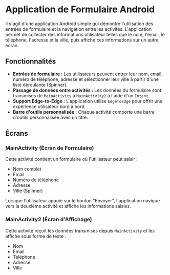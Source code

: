 # Application de Formulaire Android

Il s'agit d'une application Android simple qui démontre l'utilisation des entrées de formulaire et la navigation entre les activités. L'application permet de collecter des informations utilisateur telles que le nom, l'email, le téléphone, l'adresse et la ville, puis affiche ces informations sur un autre écran.

## Fonctionnalités

- **Entrées de formulaire :** Les utilisateurs peuvent entrer leur nom, email, numéro de téléphone, adresse et sélectionner leur ville à partir d'une liste déroulante (Spinner).
- **Passage de données entre activités :** Les données du formulaire sont transmises de `MainActivity` à `MainActivity2` à l'aide d'un `Intent`.
- **Support Edge-to-Edge :** L'application utilise `EdgeToEdge` pour offrir une expérience utilisateur bord à bord.
- **Barre d'outils personnalisée :** Chaque activité comporte une barre d'outils personnalisée avec un titre.

## Écrans

### MainActivity (Écran de Formulaire)

Cette activité contient un formulaire où l'utilisateur peut saisir :
- Nom complet
- Email
- Numéro de téléphone
- Adresse
- Ville (Spinner)

Lorsque l'utilisateur appuie sur le bouton "Envoyer", l'application navigue vers la deuxième activité et affiche les informations saisies.

### MainActivity2 (Écran d'Affichage)

Cette activité reçoit les données transmises depuis `MainActivity` et les affiche sous forme de texte :
- Nom
- Email
- Téléphone
- Adresse
- Ville
